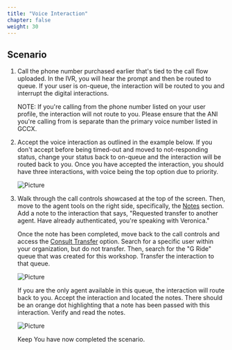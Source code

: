 ```yaml
---
title: "Voice Interaction"
chapter: false
weight: 30
---
```


## Scenario

1. Call the phone number purchased earlier that's tied to the call flow  uploaded. In the IVR, you will hear the prompt and then be routed to queue. If your user is on-queue, the interaction will be routed to you and interrupt the digital interactions.

    NOTE: If you're calling from the phone number listed on your user profile, the interaction will not route to you. Please ensure that the ANI you're calling from is separate than the primary voice number listed in GCCX.

2. Accept the voice interaction as outlined in the example below. If you don't accept before being timed-out and moved to not-responding status, change your status back to on-queue and the interaction will be routed back to you. Once you have accepted the interaction, you should have three interactions, with voice being the top option due to priority.

    ![Picture](../images/Accept_Voice.png)

3. Walk through the call controls showcased at the top of the screen. Then, move to the agent tools on the right side, specifically, the [Notes](https://help.mypurecloud.com/articles/enter-notes-for-an-interaction/) section. Add a note to the interaction that says, "Requested transfer to another agent. Have already authenticated, you're speaking with Veronica." 
    
    Once the note has been completed, move back to the call controls and access the [Consult Transfer](https://help.mypurecloud.com/articles/consult-transfer-a-call/) option. Search for a specific user within your organization, but do not transfer. Then, search for the "G Ride" queue that was created for this workshop. Transfer the interaction to that queue. 

    ![Picture](../images/CallControls_Consult.png)

    If you are the only agent available in this queue, the interaction will route back to you. Accept the interaction and located the notes. There should be an orange dot highlighting that a note has been passed with this interaction. Verify and read the notes. 

    ![Picture](../images/Notes.png)

    Keep  You have now completed the scenario.
